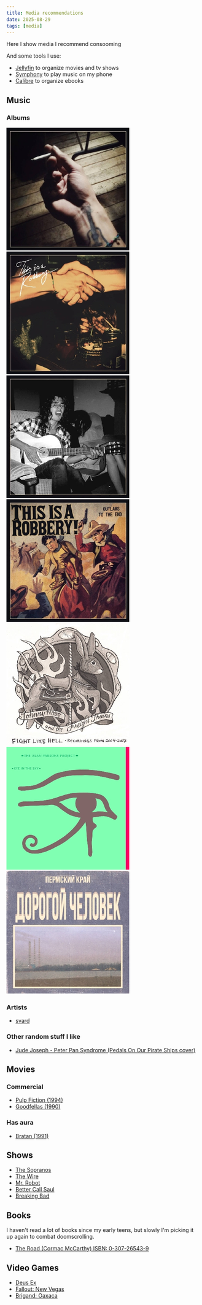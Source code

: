 ```yaml
---
title: Media recommendations
date: 2025-08-29
tags: [media]
---
```


Here I show media I recommend consooming

And some tools I use:

- [Jellyfin](https://jellyfin.org/) to organize movies and tv shows
- [Symphony](https://github.com/zyrouge/symphony) to play music on my phone
- [Calibre](https://calibre-ebook.com/) to organize ebooks

## Music

### Albums

[![Welcome To Hell album cover](/static/media/welcome_to_hell.jpg)](https://thisisarobbery.bandcamp.com/track/welcome-to-hell)
[![DIY Another Day album cover](/static/media/diy_another_day.jpg)](https://thisisarobbery.bandcamp.com/album/diy-another-day)
[![The Devil Takes The Hindmost album cover](/static/media/the_devil_takes_the_hindmost.jpg)](https://thisisarobbery.bandcamp.com/track/the-devil-takes-the-hindmost)
[![Outlaws To The End album cover](/static/media/outlaws_to_the_end.jpg)](https://thisisarobbery.bandcamp.com/album/outlaws-to-the-end)
[![Fight Like Hell album cover](/static/media/fight_like_hell.jpg)](https://diybandits.bandcamp.com/album/fight-like-hell-recordings-from-2004-2007)
[![Eye in the Sky album cover](/static/media/eye_in_the_sky.jpg)](https://en.wikipedia.org/wiki/Eye_in_the_Sky_(album))
[![Dorogoi Chelovek album cover](/static/media/dorogoi_chelovek.jpg)](https://permskykray.bandcamp.com/album/-)

### Artists
- [svard](https://soundcloud.com/1svard)

### Other random stuff I like
- [Jude Joseph - Peter Pan Syndrome (Pedals On Our Pirate Ships cover)](https://www.youtube.com/watch?v=6HO61lVUUUY)

## Movies

### Commercial
- [Pulp Fiction (1994)](https://www.imdb.com/title/tt0110912/)
- [Goodfellas (1990)](https://www.imdb.com/title/tt0099685/)

### Has aura
- [Bratan (1991)](https://www.imdb.com/title/tt0101508/)

## Shows
- [The Sopranos]()
- [The Wire]()
- [Mr. Robot]()
- [Better Call Saul]()
- [Breaking Bad]()

## Books
I haven't read a lot of books since my early teens, but slowly I'm picking it up again to combat doomscrolling.

- [The Road (Cormac McCarthy) ISBN: 0-307-26543-9](https://en.wikipedia.org/wiki/The_Road)

## Video Games
- [Deus Ex](https://www.gog.com/en/game/deus_ex)
- [Fallout: New Vegas](https://www.gog.com/en/game/fallout_new_vegas_ultimate_edition)
- [Brigand: Oaxaca](https://www.gog.com/en/game/brigand_gold)